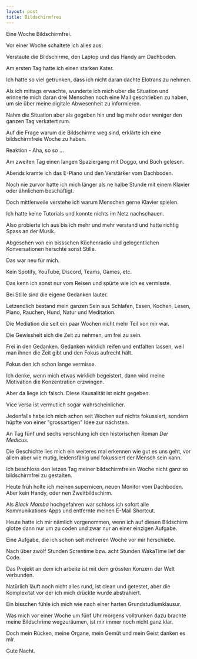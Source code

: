 ```yaml
---
layout: post
title: Bildschirmfrei
---
```


Eine Woche Bildschirmfrei.

Vor einer Woche schaltete ich alles aus.

Verstaute die Bildschirme, den Laptop und das Handy am Dachboden.

Am ersten Tag hatte ich einen starken Kater.

Ich hatte so viel getrunken, dass ich nicht daran dachte Elotrans zu nehmen.

Als ich mittags erwachte, wunderte ich mich uber die Situation und erinnerte mich daran drei Menschen noch eine Mail geschrieben zu haben, um sie über meine digitale Abwesenheit zu informieren.

Nahm die Situation aber als gegeben hin und lag mehr oder weniger den ganzen Tag verkatert rum.

Auf die Frage warum die Bildschirme weg sind, erklärte ich eine bildschirmfreie Woche zu haben.

Reaktion - Aha, so so ...

Am zweiten Tag einen langen Spaziergang mit Doggo, und Buch gelesen.

Abends kramte ich das E-Piano und den Verstärker vom Dachboden.

Noch nie zurvor hatte ich mich länger als ne halbe Stunde mit einem Klavier oder ähnlichem beschäftigt.

Doch mittlerweile verstehe ich warum Menschen gerne Klavier spielen.

Ich hatte keine Tutorials und konnte nichts im Netz nachschauen.

Also probierte ich aus bis ich mehr und mehr verstand und hatte richtig Spass an der Musik.

Abgesehen von ein bissschen Küchenradio und gelegentlichen Konversationen herschte sonst Stille.

Das war neu für mich.

Kein Spotify, YouTube, Discord, Teams, Games, etc.

Das kenn ich sonst nur vom Reisen und spürte wie ich es vermisste.

Bei Stille sind die eigene Gedanken lauter.

Letzendlich bestand mein ganzen Sein aus Schlafen, Essen, Kochen, Lesen, Piano, Rauchen, Hund, Natur und Meditation.

Die Mediation die seit ein paar Wochen nicht mehr Teil von mir war.

Die Gewissheit sich die Zeit zu nehmen, um frei zu sein.

Frei in den Gedanken. Gedanken wirklich reifen und entfalten lassen, weil man ihnen die Zeit gibt und den Fokus aufrecht hält.

Fokus den ich schon lange vermisse.

Ich denke, wenn mich etwas wirklich begeistert, dann wird meine Motivation die Konzentration erzwingen.

Aber da liege ich falsch. Diese Kausalität ist nicht gegeben.

Vice versa ist vermutlich sogar wahrscheinlicher.

Jedenfalls habe ich mich schon seit Wochen auf nichts fokussiert, sondern hüpfte von einer "grossartigen" Idee zur nächsten.

An Tag fünf und sechs verschlung ich den historischen Roman *Der Medicus*.

Die Geschichte lies mich ein weiteres mal erkennen wie gut es uns geht, vor allem aber wie mutig, leidensfähig und fokussiert der Mensch sein kann.

Ich beschloss den letzen Tag meiner bildschirmfreien Woche nicht ganz so bildschirmfrei zu gestalten.

Heute früh holte ich meinen supernicen, neuen Monitor vom Dachboden. Aber kein Handy, oder nen Zweitbildschirm.

Als *Black Mamba* hochgefahren war schloss ich sofort alle Kommunikations-Apps und entfernte meinen E-Mail Shortcut.

Heute hatte ich mir nämlich vorgenommen, wenn ich auf diesen Bildschirm glotze dann nur um zu coden und zwar nur an einer einzigen Aufgabe.

Eine Aufgabe, die ich schon seit mehreren Woche vor mir herschiebe.

Nach über zwölf Stunden Screntime bzw. acht Stunden WakaTime lief der Code.

Das Projekt an dem ich arbeite ist mit dem grössten Konzern der Welt verbunden.

Natürlich läuft noch nicht alles rund, ist clean und getestet, aber die Komplexität vor der ich mich drückte wurde abstrahiert.

Ein bisschen fühle ich mich wie nach einer harten Grundstudiumklausur.

Was mich vor einer Woche um fünf Uhr morgens volltrunken dazu brachte meine Bildschrime wegzuräumen, ist mir immer noch nicht ganz klar.

Doch mein Rücken, meine Organe, mein Gemüt und mein Geist danken es mir.

Gute Nacht.
